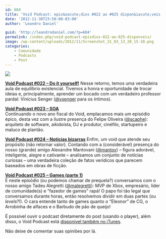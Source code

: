 ```yaml
---
id: 604
title: 'Void Podcast: epis&oacute;dios #022 ao #025 dispon&iacute;veis!'
date: '2012-11-30T23:50:00-03:00'
author: 'Leandro Daniel'

guid: 'http://leandrodaniel.com/?p=604'
permalink: /index.php/void-podcast-episdios-022-ao-025-disponveis/
image: /wp-content/uploads/2012/11/Screenshot_31_03_13_20_15-10.png
categories:
    - Comunidade
    - Podcasts
    - Post
---
```


![](http://leandrodaniel.com/pics/VoidBanner.png)

**[Void Podcast #022 – Do it yourself!](http://voidpodcast.com/2012/07/24/void-podcast-022-do-it-yourself/)** Nesse retorno, temos uma verdadeira aula de equilíbrio existencial. Tivemos a honra e oportunidade de trocar ideias e, principalmente, aprender um bocado com um verdadeiro professor pardal: Vinícius Senger ([@vsenger](http://twitter.com/vsenger) para os íntimos).

**[Void Podcast #023 – SOA](http://voidpodcast.com/2012/08/06/void-podcast-023-soa/)**  
Continuando o novo ano fiscal do Void, emplacamos mais um episódio épico, desta vez com a ilustre presença do Felipe Oliveira ([@scaphe](http://twitter.com/scaphe)): arquiteto de software, aikidoísta, DJ e produtor, cinéfilo, startupeiro e maluco de plantão.

**[Void Podcast #024 – Notícias bizarras](http://voidpodcast.com/2012/08/26/void-podcast-024-noticias-bizarras/)** Enfim, um void que atende seu propósito (não retornar valor). Contando com a (considerável) presença do nosso (grande) amigo Alexandre Mantovani ([@mantov](http://twitter.com/mantov)) – figura adorável, inteligente, alegre e cativante – analisamos um conjunto de notícias curiosas – uma verdadeira coleção de fatos verídicos que parecem baseados em obras de ficção.

**[Void Podcast #025 – Games (parte 1)](http://voidpodcast.com/2012/11/26/void-podcast-025-games-parte-1/)**  
E neste episódio (ou podemos chamar de prequela?) conversamos com o nosso amigo Tadeu Alegretti ([@malegretti](https://twitter.com/malegretti)): MVP de Xbox, empresário, líder de comunidade(s) e “fazedor de games” rapá! O papo foi tão legal que conversamos durante horas, então resolvemos dividir em duas partes (ou *levels*?!). O cara entende tanto de games quanto o “Eleonor” de CG, o Arrobinha de alfaces e o Barbudo de pão de queijo!

É possível ouvir o podcast diretamente do post (usando o player), além disso, o Void Podcast está [disponível também no iTunes](http://itunes.apple.com/br/podcast/void-podcast/id443186480).

Não deixe de comentar suas opiniões por lá.